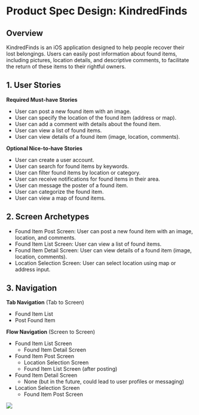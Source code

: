 # Product Spec Design: KindredFinds

## Overview


KindredFinds is an iOS application designed to help people recover their lost belongings. Users can easily post information about found items, including pictures, location details, and descriptive comments, to facilitate the return of these items to their rightful owners.

## 1. User Stories 

**Required Must-have Stories**

* User can post a new found item with an image.
* User can specify the location of the found item (address or map).
* User can add a comment with details about the found item.
* User can view a list of found items.
* User can view details of a found item (image, location, comments).


**Optional Nice-to-have Stories**

* User can create a user account.
* User can search for found items by keywords.
* User can filter found items by location or category.
* User can receive notifications for found items in their area.
* User can message the poster of a found item.
* User can categorize the found item.
* User can view a map of found items.

## 2. Screen Archetypes

* Found Item Post Screen: User can post a new found item with an image, location, and comments.
* Found Item List Screen: User can view a list of found items.
* Found Item Detail Screen: User can view details of a found item (image, location, comments).
* Location Selection Screen: User can select location using map or address input.

## 3. Navigation

**Tab Navigation** (Tab to Screen)

* Found Item List
* Post Found Item

**Flow Navigation** (Screen to Screen)

* Found Item List Screen
    *  Found Item Detail Screen
* Found Item Post Screen
    *  Location Selection Screen
    *  Found Item List Screen (after posting)
* Found Item Detail Screen
    *  None (but in the future, could lead to user profiles or messaging)
* Location Selection Screen
    *  Found Item Post Screen


<div>
    <a href="https://www.loom.com/share/420870926ad1461c8dba577a5f6553df">
    </a>
    <a href="https://www.loom.com/share/420870926ad1461c8dba577a5f6553df">
      <img style="max-width:300px;" src="https://cdn.loom.com/sessions/thumbnails/420870926ad1461c8dba577a5f6553df-9cdbe80c3bf557d9-full-play.gif">
    </a>
  </div>



